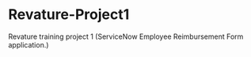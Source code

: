 # Revature-Project1
Revature training project 1 (ServiceNow Employee Reimbursement Form application.) 
